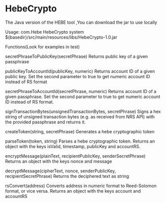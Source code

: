 # HebeCrypto
The Java version of the HEBE tool ,You can download the jar to use locally

Usage:
<dependency>
    <groupId>com.Hebe</groupId>
    <artifactId>HebeCrypto</artifactId>
    <scope>system</scope>
    <systemPath>${basedir}/src/main/resources/libs/HebeCrypto-1.0.jar</systemPath>
</dependency>


Functions(Look for examples in test)

secretPhraseToPublicKey(secretPhrase)
Returns public key of a given passphrase

publicKeyToAccountId(publicKey, numeric)
Returns account ID of a given public key. Set the second parameter to true to get numeric account ID instead of RS format

secretPhraseToAccountId(secretPhrase, numeric)
Returns account ID of a given passphrase. Set the second parameter to true to get numeric account ID instead of RS format.

signTransactionBytes(unsignedTransactionBytes, secretPhrase)
Signs a hex string of unsigned transaction bytes (e.g. as received from NRS API) with the provided passphrase and returns it.

createToken(string, secretPhrase)
Generates a hebe cryptographic token

parseToken(token, string)
Parses a hebe cryptographic token. Returns an object with the keys isValid, timestamp, publicKey and accountRS.

encryptMessage(plainText, recipientPublicKey, senderSecretPhrase)
Returns an object with the keys nonce and message

decryptMessage(cipherText, nonce, senderPublicKey, recipientSecretPhrase)
Returns the deciphered text as string

rsConvert(address)
Converts address in numeric format to Reed-Solomon format, or vice versa. Returns an object with the keys account and accountRS
